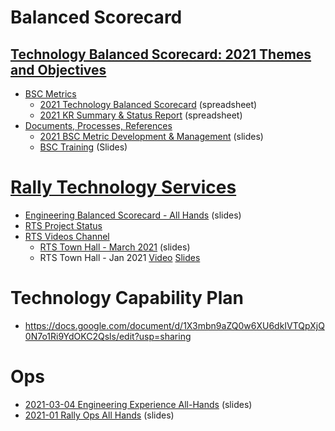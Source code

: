# Balanced Scorecard

## [Technology Balanced Scorecard: 2021 Themes and Objectives](https://wiki.audaxhealth.com/x/oA0OBg)
 - [BSC Metrics](https://wiki.audaxhealth.com/x/IlgfBw)
	 - [2021 Technology Balanced Scorecard](https://docs.google.com/spreadsheets/d/1V8siruMlwb_f9aT9JDUIr5MwvvASoCLTmkxHN-28K7o/edit?usp=sharing) (spreadsheet)
	 - [2021 KR Summary & Status Report](https://docs.google.com/spreadsheets/d/150FoqFnJ5ffIhsbMXZ7wEJbtPoy965AMxQDaHBev3Wg/edit?usp=sharing) (spreadsheet)
 - [Documents, Processes, References](https://wiki.audaxhealth.com/x/og4OBg)
	 - [2021 BSC Metric Development & Management](https://docs.google.com/presentation/d/1-4TSxcw9p54Xx3Zp0nk1d_LyVCxZo1YRFHl_qIpvSe4/edit?usp=sharing) (slides)
	 - [BSC Training](https://docs.google.com/presentation/d/1rCWR_UedwoTAubVl-vK8ni4LIj_dbgH3EY03DmrqrJU/edit?usp=sharing) (Slides)

# [Rally Technology Services](https://wiki.audaxhealth.com/x/zR-OBQ)

 - [Engineering Balanced Scorecard - All Hands](https://docs.google.com/presentation/d/1-pIkwrFE3Yx1lnyFT1p6hrSf1gCkicGPb48nO_3LcEI/edit?usp=sharing) (slides)
 - [RTS Project Status](https://docs.google.com/spreadsheets/d/17O9LqcmC2hJiIO4I28kzYLmf0uj210AslM6Q4xo5Bi4/edit?usp=sharing)
 - [RTS Videos Channel](https://wiki.audaxhealth.com/x/XA6WBg)
	 - 	[RTS Town Hall - March 2021](https://docs.google.com/presentation/d/10fRwbL1ZmEBjE3I9qthwHyK12ygG7EEd1fuuKw1ZQIQ/edit?usp=sharing) (slides)
	 - RTS Town Hall - Jan 2021 [Video](https://drive.google.com/file/d/1h973URkbKM-SjWUXH27Uvm3OSx-RXlEy/view?usp=sharing) [Slides](https://docs.google.com/presentation/d/17XkhdQtP1ThbOH_C8JYm0Zygsv0bhpPWIjnQX8BMeM4/edit?usp=sharing)

# Technology Capability Plan

 - https://docs.google.com/document/d/1X3mbn9aZQ0w6XU6dkIVTQpXjQ0N7o1Ri9YdOKC2Qsls/edit?usp=sharing

# Ops

 - [2021-03-04 Engineering Experience All-Hands](https://docs.google.com/presentation/d/11-wWaJQxJ6g9R9CPnGmM4Mx0YC9vMUgRtZSZqp8qvsQ/edit?usp=sharing) (slides)
 - [2021-01 Rally Ops All Hands](https://docs.google.com/presentation/d/1y2hgtr_9ByDm_Pnw4ZSk6fbs2w33BK6K3_YZq6isMTo/edit?usp=sharing) (slides)

<!--stackedit_data:
eyJoaXN0b3J5IjpbMTkwNjYyMTc4MSwtNjU1MzA2OTUsLTU5MT
Y2MjY2LDE3Njg0OTExMzAsMjAyNTUxNTg2MywtNTM4MzM5OTk5
LC05NDQ0MjAyMjIsMzIyNzE2OTA5LDk4NTg2MDQyM119
-->